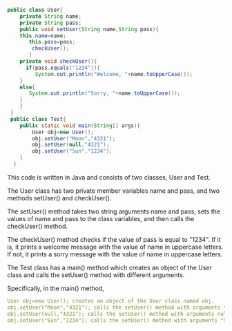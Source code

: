 ```java
public class User{
	private String name;
	private String pass;
	public void setUser(String name,String pass){
	this.name=name;
	   this.pass=pass;
	    checkUser();
       }
	private void checkUser(){
	  if(pass.equals("1234")){
	     System.out.println("Welcome, "+name.toUpperCase());
	}
	else{
	   System.out.println("Sorry, "+name.toUpperCase());
	}
    }
 }
 public class Test{
	public static void main(String[] args){
	    User obj=new User();
	    obj.setUser("Moon","4321");
	    obj.setUser(null,"4321");
	    obj.setUser("Sun","1234");
	}
  }
```

This code is written in Java and consists of two classes, User and Test.

The User class has two private member variables name and pass, and two methods setUser() and checkUser().

The setUser() method takes two string arguments name and pass, sets the values of name and pass to the class variables, and then calls the checkUser() method.

The checkUser() method checks if the value of pass is equal to "1234". If it is, it prints a welcome message with the value of name in uppercase letters. If not, it prints a sorry message with the value of name in uppercase letters.

The Test class has a main() method which creates an object of the User class and calls the setUser() method with different arguments.

Specifically, in the main() method,

```yaml
User obj=new User(); creates an object of the User class named obj.
obj.setUser("Moon","4321"); calls the setUser() method with arguments "Moon" and "4321". The output will be "Sorry, MOON" since the password does not match.
obj.setUser(null,"4321"); calls the setUser() method with arguments null and "4321". This will cause a NullPointerException to be thrown, since name is null and cannot be used to call the toUpperCase() method.
obj.setUser("Sun","1234"); calls the setUser() method with arguments "Sun" and "1234". The output will be "Welcome, SUN" since the password matches.
```
